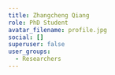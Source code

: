 ```yaml
---
title: Zhangcheng Qiang
role: PhD Student
avatar_filename: profile.jpg
social: []
superuser: false
user_groups:
  - Researchers
---
```

